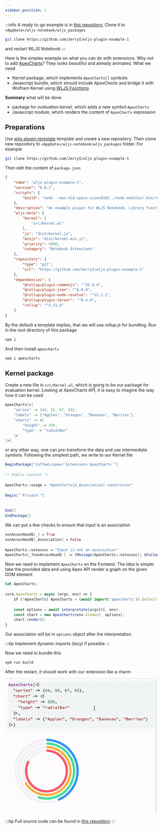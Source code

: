 ```yaml
---
sidebar_position: 1
---
```


:::info
A ready to-go example is in [this repository](https://github.com/JerryI/wljs-plugin-example-1), Clone it to `<AppData>/wljs-notebook/wljs_packages`

```bash
git clone https://github.com/JerryI/wljs-plugin-example-1
```

and restart WLJS Notebook
:::

Here is the simples example on what you can do with extensions. Why not to add [ApexCharts](https://apexcharts.com/)? They looks beautiful and already animated. What we need

- Kernel package, which implements `ApexCharts[]` symbols
- Javascript bundle, which should include *ApexCharts* and bridge it with Wolfram Kernel using [WLJS Functions](frontend/Advanced/Frontend%20interpretation/WLJS%20Functions.md) 

__Summary__ what will be done
- package for *evaluation kernel*, which adds a new symbol `ApexCharts`
- Javascript module, which renders the content of `ApexCharts` expression

## Preparations
Use [wljs-plugin-template](https://github.com/JerryI/wljs-plugin-template) template and create a new repository. Then clone new repository to `<AppData>/wljs-notebook/wljs_packages` folder. For example

```bash
git clone https://github.com/JerryI/wljs-plugin-example-1
```

Then edit the content of `package.json`

```json title="package.json"
{
    "name": "wljs-plugin-example-1",
    "version": "0.0.1",
    "scripts": {
        "build": "node --max-old-space-size=8192 ./node_modules/.bin/rollup --config rollup.config.mjs"
    },
    "description": "An example plugin for WLJS Notebook. Library functions",
    "wljs-meta": {
        "kernel": [
            "src/Kernel.wl"
        ],
        "js": "dist/kernel.js",
        "minjs": "dist/kernel.min.js",
        "priority": 5000,
        "category": "Notebook Extensions"
    },
    "repository": {
        "type": "git",
        "url": "https://github.com/JerryI/wljs-plugin-example-1"
    },
    "dependencies": {
        "@rollup/plugin-commonjs": "^25.0.4",
        "@rollup/plugin-json": "^6.0.0",
        "@rollup/plugin-node-resolve": "^15.2.1",
        "@rollup/plugin-terser": "^0.4.4",
        "rollup": "^3.21.6"
    }
}
```

By the default a template implies, that we will use *rollup.js* for bundling. Run in the root directory of this package

```bash
npm i
```

And then install `apexcharts`

```bash
npm i apexcharts
```

## Kernel package
Create a new file in `src/Kernel.wl`, which is going to be our package for evaluation kernel. Looking at ApexCharts API, it is easy to imagine the way how it can be used

```mathematica
ApexCharts[<|
    "series" -> {44, 55, 67, 83},
    "labels" -> {"Apples", "Oranges", "Bananas", "Berries"},
    "charts" -> <|
        "height" -> 350, 
        "type" -> "radialBar"
    |>
|>]
```

or any other way, one can pre-transform the data and use intermediate symbols. Following the simplest path, we write to our Kernel file

```mathematica title="src/Kernel.wl"
BeginPackage["CoffeeLiqueur`Extensions`ApexCharts`"]

(* Public context *)

ApexCharts::usage = "ApexCharts[a_Association] constructor"

Begin["`Private`"]


End[]
EndPackage[]
```

We can put a few checks to ensure that input is an association

```mathematica
nonAssocHeadQ[_] = True
nonAssocHeadQ[_Association] = False

ApexCharts::notassoc = "Input is not an association"
ApexCharts[_?nonAssocHeadQ ] := (Message[ApexCharts::notassoc]; $Failed)
```

Now we need to implement `ApexCharts` on the frontend. The idea is simple: take the provided data and using Apex API render a graph on the given DOM element

```js title="src/kernel.js"
let ApexCharts;

core.ApexCharts = async (args, env) => {
    if (!ApexCharts) ApexCharts = (await import('apexcharts')).default; //lazy loading

    const options = await interpretate(args[0], env);
    const chart = new ApexCharts(env.element, options);
    chart.render();
}
```

Our association will be in `options` object after the interpretation. 

:::tip
Implement dynamic imports (lazy) if possible
:::

Now we need to bundle this

```bash
npm run build
```

After the restart, it should work with our extension like a charm

![](./../../../../radial-ezgif.com-optimize.gif)

:::tip
Full source code can be found in [this repository](https://github.com/JerryI/wljs-plugin-example-1)
:::
